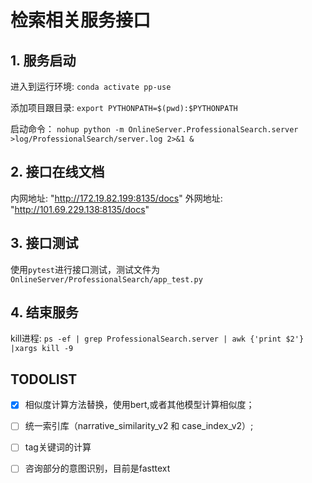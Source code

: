 # 检索相关服务接口

## 1. 服务启动
进入到运行环境: `conda activate pp-use`

添加项目跟目录: `export PYTHONPATH=$(pwd):$PYTHONPATH`

启动命令：
`nohup python -m OnlineServer.ProfessionalSearch.server >log/ProfessionalSearch/server.log 2>&1 &`

## 2. 接口在线文档
内网地址: "http://172.19.82.199:8135/docs"
外网地址: "http://101.69.229.138:8135/docs"

## 3. 接口测试
使用`pytest`进行接口测试，测试文件为`OnlineServer/ProfessionalSearch/app_test.py`

## 4. 结束服务
kill进程: `ps -ef | grep ProfessionalSearch.server | awk {'print $2'} |xargs kill -9`


## TODOLIST
- [x] 相似度计算方法替换，使用bert,或者其他模型计算相似度；
- [ ] 统一索引库（narrative_similarity_v2 和 case_index_v2）;
- [ ] tag关键词的计算
- [ ] 咨询部分的意图识别，目前是fasttext

